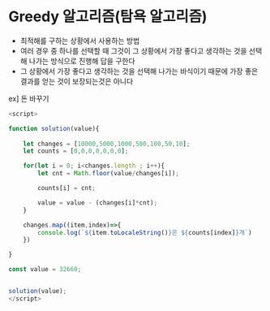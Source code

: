 # Greedy 알고리즘(탐욕 알고리즘)

- 최적해를 구하는 상황에서 사용하는 방법
- 여러 경우 중 하나를 선택할 때 그것이 그 상황에서 가장 좋다고 생각하는 것을 선택해 나가는 방식으로 진행해 답을 구한다
- 그 상황에서 가장 좋다고 생각하는 것을 선택해 나가는 바식이기 때문에 가장 좋은 결과를 얻는 것이 보장되는것은 아니다

ex] 돈 바꾸기
``` javascript
<script>

function solution(value){
    
    let changes = [10000,5000,1000,500,100,50,10];
    let counts = [0,0,0,0,0,0,0];

    for(let i = 0; i<changes.length ; i++){
        let cnt = Math.floor(value/changes[i]);

        counts[i] = cnt;

        value = value - (changes[i]*cnt);
    }

    changes.map((item,index)=>{
        console.log(`${item.toLocaleString()}은 ${counts[index]}개`)
    })

}

const value = 32660;


solution(value);
</script>
```